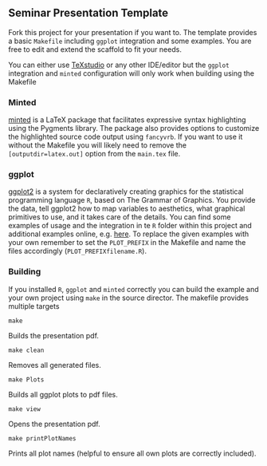 ## Seminar Presentation Template

Fork this project for your presentation if you want to. The template provides a basic `Makefile` including `ggplot` integration and some examples. You are free to edit and extend the scaffold to fit your needs.

You can either use [TeXstudio](https://www.texstudio.org/) or any other IDE/editor but the `ggplot` integration and `minted` configuration will only work when building using the Makefile

### Minted

[minted](https://ctan.org/pkg/minted) is a LaTeX package that facilitates expressive syntax highlighting using the Pygments library. The package also provides options to customize the highlighted source code output using `fancyvrb`.
If you want to use it without the Makefile you will likely need to remove the `[outputdir=latex.out]` option from the `main.tex` file.

### ggplot

[ggplot2](https://ggplot2.tidyverse.org/) is a system for declaratively creating graphics for the statistical programming language `R`, based on The Grammar of Graphics. You provide the data, tell ggplot2 how to map variables to aesthetics, what graphical primitives to use, and it takes care of the details.
You can find some examples of usage and the integration in te `R` folder within this project and additional examples online, e.g. [here](https://evamaerey.github.io/ggplot_flipbook/ggplot_flipbook_xaringan.html#1).
To replace the given examples with your own remember to set the `PLOT_PREFIX` in the Makefile and name the files accordingly (`PLOT_PREFIXfilename.R`).

### Building

If you installed `R`, `ggplot` and `minted` correctly you can build the example and your own project using `make` in the source director. The makefile provides multiple targets

```
make
```
Builds the presentation pdf.

```
make clean
```
Removes all generated files.

```
make Plots
```
Builds all ggplot plots to pdf files.

```
make view
```
Opens the presentation pdf.

```
make printPlotNames
```
Prints all plot names (helpful to ensure all own plots are correctly included).

